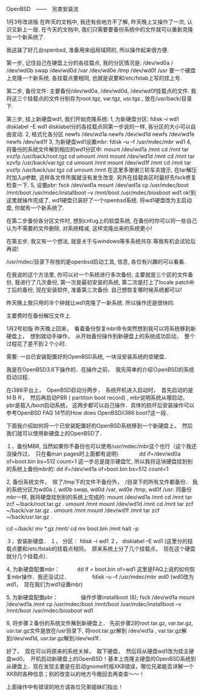 OpenBSD　――　另类安装法

1月3号改进版 
在昨天的文档中, 我还有些地方不了解, 昨天晚上又操作了一次, 认识又新上一层. 在今天的文档中, 我们只需要要备份系统中的文件就可以重新克隆出一个新系统了.

我这装了好几台openbsd, 准备用来组局域网的, 所以操作起来很方便.

第一步, 记住自己在硬盘上分的各挂载点, 我的分区情况是: 
/dev/wd0a / 
/dev/wd0b swap 
/dev/wd0d /var 
/dev/wd0e /tmp 
/dev/wd0f /usr 
要一个硬盘上克隆一个新系统, 各挂载点要相同, 也就是说要和/etc/fstab上写的挂上号.

第二步, 备份文件: 
主要备份/dev/wd0a, /dev/wd0d, /dev/wd0f挂载点的文件. 我将这三个挂载点的文件分别存为root.tgz, var.tgz, usr.tgz., 放在/usr/back/目录下.

第三步, 挂上新硬盘wd1, 我们开始克隆系统: 
1, 为新硬盘分区: 
fdisk –i wd1 
disklabel –E wd1 
disklabel分的各挂载点同第一步说的一样, 各分区的大小可以自由变动. 
2, 格式化各分区 
newfs /dev/wd1a 
newfs /dev/wd1d 
newfs /dev/wd1e 
newfs /dev/wd1f 
3, 为新硬盘wd1设置mbr: 
fdisk –u –f /usr/mdec/mbr wd1 
4, 将备份的系统文件解到相应的wd1分区中: 
mount /dev/wd1a /mnt 
cd /mnt 
tar xvzfp /usr/back/root.tgz 
cd 
umount /mnt 
mount /dev/wd1d /mnt 
cd /mnt 
tar xzvfp /usr/back/var.tgz 
cd 
umount /mnt 
mount /dev/wd1f /mnt 
cd /mnt 
tar xvzfp /usr/back/usr.tgz 
cd 
umount /mnt 
在这里多谢谢三轮车夫提示, 在tar解压时加入p参数, 这样各文件所属就没有发生改变. 另外在挂载各区时最好先fsck修复检查一下. 
5, 设置pbr: 
fsck /dev/wd1a 
mount /dev/wd1a 
cp /usr/mdec/boot /mnt/boot 
/usr/mdec/installboot –v /mnt/boot /usr/mdec/biosboot wd1 
ok!到这里就操作完成了, wd1硬盘已装好了一个openbsd系统. 将wd1硬盘改为主启动盘, 你就有一个新系统了.

在第二步备份各分区文件时, 想到cnfug上的软盘系统, 在备份时你可以将一些自己认为不需要的文件删除, 对系统精减, 这样克隆出来的系统更小!

在第五步, 我又有一个想法, 就是关于与windows等多系统共存.等我有机会试验后再说!

/usr/mdec/目录下存放的是openbsd启动工具, 信息, 各位有兴趣的可以看看.

在我说的这个方法里, 你可以对一个系统进行多次备份, 主要就是三个区的文件备份, 我进行了几次备份, 第一次是最初安装的系统, 第二次是打上了locale patch补丁后的备份, 现在安装软件, 准备第三次备份. 自己想恢复哪时候系统都可以!

昨天晚上我只用的半个钟就让wd1克隆了一新系统. 所以操作还是很快的.

主要费时在备份解压文件上.

 

1月2号初版 
昨天晚上回来，　看着备份恢复mbr命令突然想到我可以将系统移到新硬盘上，　想到就动手操作，　从开始备份操作到新硬盘上的系统成功启动，　整个过程花了差不到２个小时．

需要: 一台已安装配置好的OpenBSD系统, 一块没安装系统的空硬盘．

我是在OpenBSD3.6下操作的．在操作之前，　我先简单的介绍ＯpenBSD的系统启动过程．

在i386平台上，　OpenBSD启动分两步，　系统开机进入启动时，　首先启动的是ＭＢＲ，　然后再启动PBR ( partition boot record) , mbr说明系统从哪启动，　pbr是载入/boot启动系统， 
这两步都可以自己操作．具体的损坏后安装操作可以参考OpenBSD FAQ 14节的How does OpenBSD/i386 boot?这一段．

下面我介绍如何将一个已安装配置好的OpenBSD系统移到一个新硬盘上，　然后我们就可以使用新硬盘上的OpenBSD了．

１，备份MBR, 当然如果你不备份也可以使用/usr/mdec/mbr这个也行（这个我还没操作过，　只在看man pages时上面都有说明） 
　　　dd if=/dev/wd0a of=boot.bin bs=512 count=1 
这一步总是提示硬盘忙, 所以我将这块硬盘挂到别的系统上备份mbr的: 
dd if=/dev/wd1a of=boot.bin bs=512 count=1

2, 备份系统文件，　除了/tmp下的文件不备份外，　/目录下的所有文件都备份． 
我的系统分区为wd0a /, wd0b swap, wd0d /var, wd0e /tmp, wd0f /usr: 
同备份mbr一样, 我将硬盘挂到别的系统上完成的: 
mount /dev/wd1a /mnt 
cd /mnt 
tar zcf ~/back/root.tar.gz . 
umount /mnt 
mount /dev/wd1d /mnt 
cd /mnt 
tar zcf ~/back/var.tar.gz . 
umount /mnt 
mount /dev/wd1f /mnt 
tar zcf ~/back/usr.tar.gz .

cd ~/back/ 
mv *.gz /mnt/ 
cd 
mv boot.bin /mnt 
halt -p

３，安装新硬盘． 
１， 分区： fdisk –i wd1 
２， disklabel –E wd1 (这里分的挂载点要和/etc/fstab的挂载点相同，　原来系统上分了几个挂载点，　现在这个硬盘就分几个挂载点)．

4, 为新硬盘配置mbr： 
　　　dd if = boot.bin of=wd1 
这里是FAQ上说的如何恢复mbr操作．我还没试过． 
　　　　fdisk –u –f /usr/mdec/mbr wd0 (wd0改为wd1，　现在我们为wd1设置mbr)

5, 为新硬盘配置pbr： 
　　　　操作步骤installboot (8); 
fsck /dev/wd1a 
mount /dev/wd1a /mnt 
cp /usr/mdec/boot /mnt/boot 
/usr/mdec/installboot –v /mnt/boot /usr/mdec/biosboot wd1

6, 将步骤２备份的系统文件解到新硬盘上． 
先前步骤2的root.tar.gz, var.tar.gz, usr.tar.gz文件是放在/usr目录下, 
将root.tar.gz解到 /dev/wd1a , var.tar.gz解到/dev/wd1d, usr.tar.gz解到/dev/wd1f．

好了，　现在可以将原来的系统关掉，　取下硬盘，　然后将从硬盘wd1改为挂主硬盘wd0，　开机启动新硬盘上的OpenBSD！基本上克隆主硬盘的OpenBSD系统到从硬盘上．现在发现主要是在启动gnome时报XKB错误，哪位兄弟能否详解一个XKB的各种信息；别的改变以的地方今晚回去再查查～～！

上面操作中有错误的地方请各位兄弟姐妹们指出！
